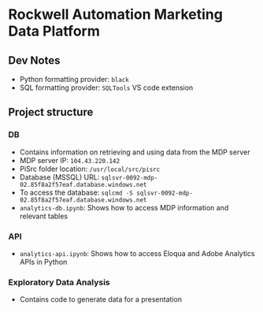 # Rockwell Automation Marketing Data Platform

## Dev Notes

- Python formatting provider: `black`
- SQL formatting provider: `SQLTools` VS code extension

## Project structure

### DB

- Contains information on retrieving and using data from the MDP server
- MDP server IP: `104.43.220.142`
- PiSrc folder location: `/usr/local/src/pisrc`
- Database (MSSQL) URL: `sqlsvr-0092-mdp-02.85f8a2f57eaf.database.windows.net`
- To access the database: `sqlcmd -S sqlsvr-0092-mdp-02.85f8a2f57eaf.database.windows.net`
- `analytics-db.ipynb`: Shows how to access MDP information and relevant tables

### API

- `analytics-api.ipynb`: Shows how to access Eloqua and Adobe Analytics APIs in Python

### Exploratory Data Analysis

- Contains code to generate data for a presentation
